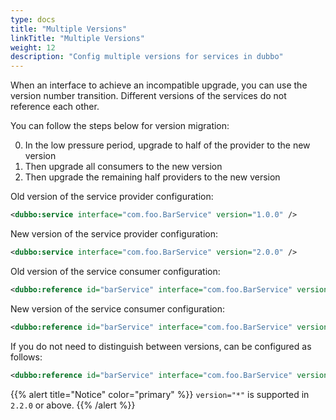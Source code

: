 ```yaml
---
type: docs
title: "Multiple Versions"
linkTitle: "Multiple Versions"
weight: 12
description: "Config multiple versions for services in dubbo"
---
```


When an interface to achieve an incompatible upgrade, you can use the version number transition. Different versions of the services do not reference each other.

You can follow the steps below for version migration:

0. In the low pressure period, upgrade to half of the provider to the new version
0. Then upgrade all consumers to the new version
0. Then upgrade the remaining half providers to the new version


Old version of the service provider configuration:

```xml
<dubbo:service interface="com.foo.BarService" version="1.0.0" />
```

New version of the service provider configuration:

```xml
<dubbo:service interface="com.foo.BarService" version="2.0.0" />
```

Old version of the service consumer configuration:

```xml
<dubbo:reference id="barService" interface="com.foo.BarService" version="1.0.0" />
```

New version of the service consumer configuration:

```xml
<dubbo:reference id="barService" interface="com.foo.BarService" version="2.0.0" />
```

If you do not need to distinguish between versions, can be configured as follows:

```xml
<dubbo:reference id="barService" interface="com.foo.BarService" version="*" />
```

{{% alert title="Notice" color="primary" %}}
`version="*"` is supported in `2.2.0` or above.
{{% /alert %}}

